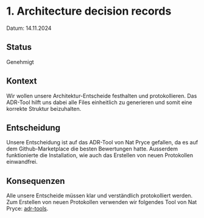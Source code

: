 # 1. Architecture decision records

Datum: 14.11.2024

## Status

Genehmigt

## Kontext

Wir wollen unsere Architektur-Entscheide festhalten und protokollieren.
Das ADR-Tool hilft uns dabei alle Files einheitlich zu generieren und somit eine korrekte Struktur beizuhalten.

## Entscheidung

Unsere Entscheidung ist auf das ADR-Tool von Nat Pryce gefallen, da es auf dem Github-Marketplace die besten Bewertungen hatte. Ausserdem funktionierte die Installation, wie auch das Erstellen von neuen Protokollen einwandfrei.

## Konsequenzen

Alle unsere Entscheide müssen klar und verständlich protokolliert werden. Zum Erstellen von neuen Protokollen verwenden wir folgendes Tool von Nat Pryce: [adr-tools](https://github.com/npryce/adr-tools).
